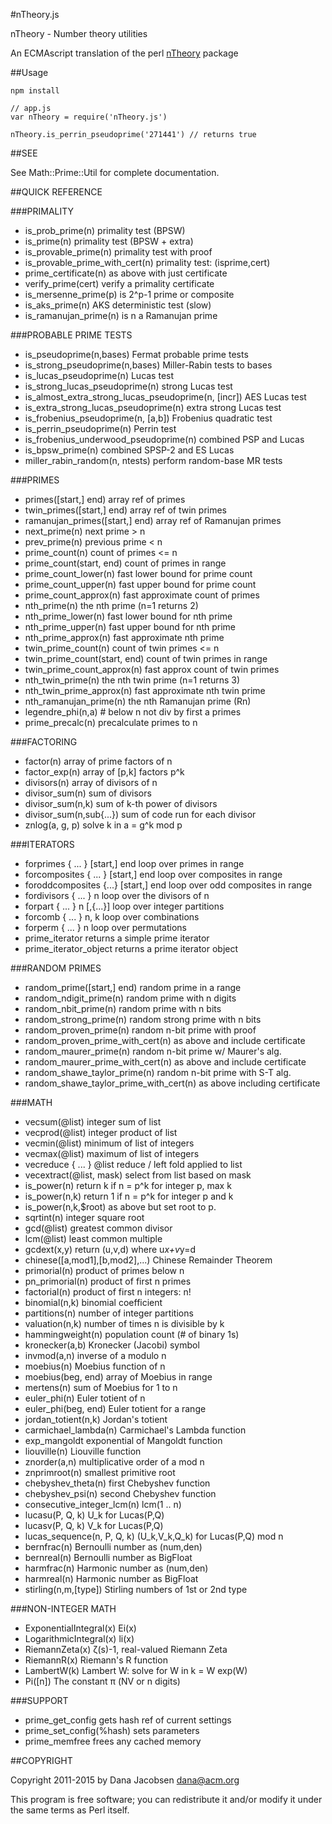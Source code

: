 #nTheory.js

nTheory - Number theory utilities

An ECMAscript translation of the perl [nTheory](https://metacpan.org/pod/ntheory) package

##Usage

    npm install

    // app.js
    var nTheory = require('nTheory.js')

    nTheory.is_perrin_pseudoprime('271441') // returns true

##SEE

See Math::Prime::Util for complete documentation.

##QUICK REFERENCE

###PRIMALITY

- is_prob_prime(n)                    primality test (BPSW)
- is_prime(n)                         primality test (BPSW + extra)
- is_provable_prime(n)                primality test with proof
- is_provable_prime_with_cert(n)      primality test: (isprime,cert)
- prime_certificate(n)                as above with just certificate
- verify_prime(cert)                  verify a primality certificate
- is_mersenne_prime(p)                is 2^p-1 prime or composite
- is_aks_prime(n)                     AKS deterministic test (slow)
- is_ramanujan_prime(n)               is n a Ramanujan prime

###PROBABLE PRIME TESTS

- is_pseudoprime(n,bases)                  Fermat probable prime tests
- is_strong_pseudoprime(n,bases)           Miller-Rabin tests to bases
- is_lucas_pseudoprime(n)                  Lucas test
- is_strong_lucas_pseudoprime(n)           strong Lucas test
- is_almost_extra_strong_lucas_pseudoprime(n, [incr])   AES Lucas test
- is_extra_strong_lucas_pseudoprime(n)     extra strong Lucas test
- is_frobenius_pseudoprime(n, [a,b])       Frobenius quadratic test
- is_perrin_pseudoprime(n)                 Perrin test
- is_frobenius_underwood_pseudoprime(n)    combined PSP and Lucas
- is_bpsw_prime(n)                         combined SPSP-2 and ES Lucas
- miller_rabin_random(n, ntests)           perform random-base MR tests

###PRIMES

- primes([start,] end)                array ref of primes
- twin_primes([start,] end)           array ref of twin primes
- ramanujan_primes([start,] end)      array ref of Ramanujan primes
- next_prime(n)                       next prime > n
- prev_prime(n)                       previous prime < n
- prime_count(n)                      count of primes <= n
- prime_count(start, end)             count of primes in range
- prime_count_lower(n)                fast lower bound for prime count
- prime_count_upper(n)                fast upper bound for prime count
- prime_count_approx(n)               fast approximate count of primes
- nth_prime(n)                        the nth prime (n=1 returns 2)
- nth_prime_lower(n)                  fast lower bound for nth prime
- nth_prime_upper(n)                  fast upper bound for nth prime
- nth_prime_approx(n)                 fast approximate nth prime
- twin_prime_count(n)                 count of twin primes <= n
- twin_prime_count(start, end)        count of twin primes in range
- twin_prime_count_approx(n)          fast approx count of twin primes
- nth_twin_prime(n)                   the nth twin prime (n=1 returns 3)
- nth_twin_prime_approx(n)            fast approximate nth twin prime
- nth_ramanujan_prime(n)              the nth Ramanujan prime (Rn)
- legendre_phi(n,a)                   # below n not div by first a primes
- prime_precalc(n)                    precalculate primes to n

###FACTORING

- factor(n)                           array of prime factors of n
- factor_exp(n)                       array of [p,k] factors p^k
- divisors(n)                         array of divisors of n
- divisor_sum(n)                      sum of divisors
- divisor_sum(n,k)                    sum of k-th power of divisors
- divisor_sum(n,sub{...})             sum of code run for each divisor
- znlog(a, g, p)                      solve k in a = g^k mod p

###ITERATORS

- forprimes { ... } [start,] end      loop over primes in range
- forcomposites { ... } [start,] end  loop over composites in range
- foroddcomposites {...} [start,] end loop over odd composites in range
- fordivisors { ... } n               loop over the divisors of n
- forpart { ... } n [,{...}]          loop over integer partitions
- forcomb { ... } n, k                loop over combinations
- forperm { ... } n                   loop over permutations
- prime_iterator                      returns a simple prime iterator
- prime_iterator_object               returns a prime iterator object

###RANDOM PRIMES

- random_prime([start,] end)          random prime in a range
- random_ndigit_prime(n)              random prime with n digits
- random_nbit_prime(n)                random prime with n bits
- random_strong_prime(n)              random strong prime with n bits
- random_proven_prime(n)              random n-bit prime with proof
- random_proven_prime_with_cert(n)    as above and include certificate
- random_maurer_prime(n)              random n-bit prime w/ Maurer's alg.
- random_maurer_prime_with_cert(n)    as above and include certificate
- random_shawe_taylor_prime(n)        random n-bit prime with S-T alg.
- random_shawe_taylor_prime_with_cert(n) as above including certificate

###MATH

- vecsum(@list)                       integer sum of list
- vecprod(@list)                      integer product of list
- vecmin(@list)                       minimum of list of integers
- vecmax(@list)                       maximum of list of integers
- vecreduce { ... } @list             reduce / left fold applied to list
- vecextract(\@list, mask)            select from list based on mask
- is_power(n)                         return k if n = p^k for integer p, max k
- is_power(n,k)                       return 1 if n = p^k for integer p and k
- is_power(n,k,\$root)                as above but set root to p.
- sqrtint(n)                          integer square root
- gcd(@list)                          greatest common divisor
- lcm(@list)                          least common multiple
- gcdext(x,y)                         return (u,v,d) where u*x+v*y=d
- chinese([a,mod1],[b,mod2],...)      Chinese Remainder Theorem
- primorial(n)                        product of primes below n
- pn_primorial(n)                     product of first n primes
- factorial(n)                        product of first n integers: n!
- binomial(n,k)                       binomial coefficient
- partitions(n)                       number of integer partitions
- valuation(n,k)                      number of times n is divisible by k
- hammingweight(n)                    population count (# of binary 1s)
- kronecker(a,b)                      Kronecker (Jacobi) symbol
- invmod(a,n)                         inverse of a modulo n
- moebius(n)                          Moebius function of n
- moebius(beg, end)                   array of Moebius in range
- mertens(n)                          sum of Moebius for 1 to n
- euler_phi(n)                        Euler totient of n
- euler_phi(beg, end)                 Euler totient for a range
- jordan_totient(n,k)                 Jordan's totient
- carmichael_lambda(n)                Carmichael's Lambda function
- exp_mangoldt                        exponential of Mangoldt function
- liouville(n)                        Liouville function
- znorder(a,n)                        multiplicative order of a mod n
- znprimroot(n)                       smallest primitive root
- chebyshev_theta(n)                  first Chebyshev function
- chebyshev_psi(n)                    second Chebyshev function
- consecutive_integer_lcm(n)          lcm(1 .. n)
- lucasu(P, Q, k)                     U_k for Lucas(P,Q)
- lucasv(P, Q, k)                     V_k for Lucas(P,Q)
- lucas_sequence(n, P, Q, k)          (U_k,V_k,Q_k) for Lucas(P,Q) mod n
- bernfrac(n)                         Bernoulli number as (num,den)
- bernreal(n)                         Bernoulli number as BigFloat
- harmfrac(n)                         Harmonic number as (num,den)
- harmreal(n)                         Harmonic number as BigFloat
- stirling(n,m,[type])                Stirling numbers of 1st or 2nd type

###NON-INTEGER MATH

- ExponentialIntegral(x)              Ei(x)
- LogarithmicIntegral(x)              li(x)
- RiemannZeta(x)                      ζ(s)-1, real-valued Riemann Zeta
- RiemannR(x)                         Riemann's R function
- LambertW(k)                         Lambert W: solve for W in k = W exp(W)
- Pi([n])                             The constant π (NV or n digits)

###SUPPORT

- prime_get_config                    gets hash ref of current settings
- prime_set_config(%hash)             sets parameters
- prime_memfree                       frees any cached memory

##COPYRIGHT

Copyright 2011-2015 by Dana Jacobsen <dana@acm.org>

This program is free software; you can redistribute it and/or modify it under the same terms as Perl itself.
